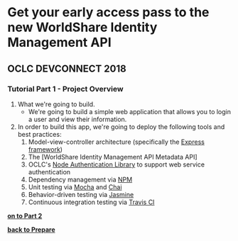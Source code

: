 # Get your early access pass to the new WorldShare Identity Management API
## OCLC DEVCONNECT 2018
### Tutorial Part 1 - Project Overview

1. What we're going to build.
	* We're going to build a simple web application that allows you to login a user and view their information.
2. In order to build this app, we're going to deploy the following tools and best practices:
	1. Model-view-controller architecture (specifically the [Express framework](https://expressjs.com/))
	2. The [WorldShare Identity Management API Metadata API]
	3. OCLC's [Node Authentication Library](https://github.com/OCLC-Developer-Network/oclc-auth-node) to support web service authentication
	4. Dependency management via [NPM](https://www.npmjs.com)
	5. Unit testing via [Mocha](https://mochajs.org/) and [Chai](http://www.chaijs.com/)
	6. Behavior-driven testing via [Jasmine](https://jasmine.github.io/)
	7. Continuous integration testing via [Travis CI](https://travis-ci.org/)

**[on to Part 2](tutorial-02.md)**

**[back to Prepare](prepare.md)**